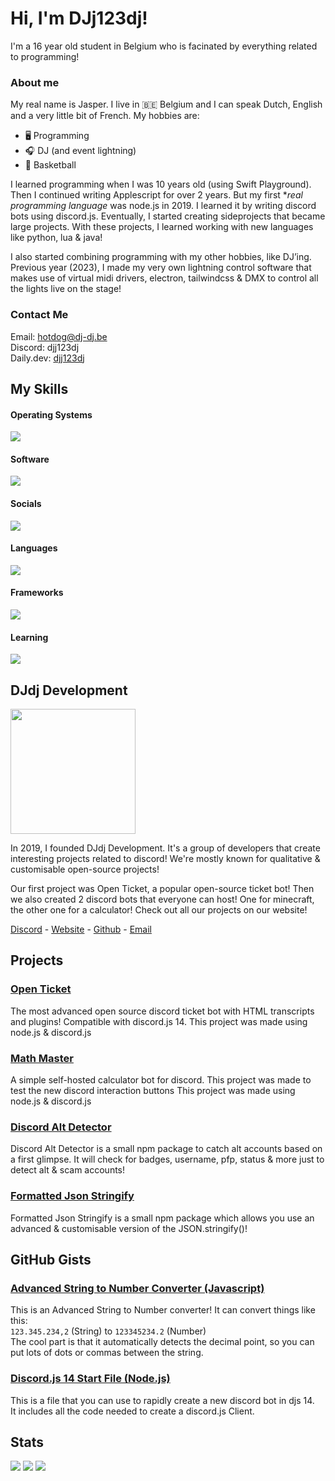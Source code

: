 # Hi, I'm DJj123dj!
I'm a 16 year old student in Belgium who is facinated by everything related to programming!

### About me
My real name is Jasper. I live in 🇧🇪 Belgium and I can speak Dutch, English and a very little bit of French.
My hobbies are:
- 🖥️ Programming
- 🎧 DJ (and event lightning)
- 🏀 Basketball

I learned programming when I was 10 years old (using Swift Playground).
Then I continued writing Applescript for over 2 years. But my first **real programming language* was node.js in 2019. I learned it by writing discord bots using discord.js. Eventually, I started creating sideprojects that became large projects. With these projects, I learned working with new languages like python, lua & java!

I also started combining programming with my other hobbies, like DJ’ing. Previous year (2023), I made my very own lightning control software that makes use of virtual midi drivers, electron, tailwindcss & DMX to control all the lights live on the stage!

### Contact Me
Email: [hotdog@dj-dj.be](mailto:hotdog@dj-dj.be)<br>
Discord: djj123dj<br>
Daily.dev: [djj123dj](https://app.daily.dev/djj123dj)

## My Skills
#### Operating Systems
![](https://skillicons.dev/icons?i=apple,linux,windows,raspberrypi)

#### Software
![](https://skillicons.dev/icons?i=vscode,godot,github,npm,gcp,git,vercel,replit,heroku,ai,wordpress,robloxstudio&perline=6)

#### Socials
![](https://skillicons.dev/icons?i=discord,github,stackoverflow,linkedin,instagram,twitter)

#### Languages
![](https://skillicons.dev/icons?i=html,css,js,ts,nodejs,php,py,java,lua,md,bash,regex,svg,arduino&perline=6)

#### Frameworks
![](https://skillicons.dev/icons?i=bots,discordjs,electron,express,tailwind)

#### Learning
![](https://skillicons.dev/icons?i=apple,swift,react,cpp)

## DJdj Development
<img src="https://apis.dj-dj.be/cdn/djdjdev/logo-monochrome.png" width="200px">

In 2019, I founded DJdj Development.
It's a group of developers that create interesting projects related to discord!
We're mostly known for qualitative & customisable open-source projects!

Our first project was Open Ticket, a popular open-source ticket bot! Then we also created 2 discord bots that everyone can host! One for minecraft, the other one for a calculator! Check out all our projects on our website!

[Discord](https://discord.dj-dj.be) - [Website](https://www.dj-dj.be) - [Github](https://www.github.com/djdj-development) - [Email](mailto:support@dj-dj.be)

## Projects
### [Open Ticket](https://www.github.com/DJj123dj/open-ticket)
The most advanced open source discord ticket bot with HTML transcripts and plugins! Compatible with discord.js 14.
This project was made using node.js & discord.js

### [Math Master](https://github.com/DJj123dj/math-master)
A simple self-hosted calculator bot for discord. This project was made to test the new discord interaction buttons
This project was made using node.js & discord.js

### [Discord Alt Detector](https://www.npmjs.com/package/discord-alt-detector)
Discord Alt Detector is a small npm package to catch alt accounts based on a first glimpse.
It will check for badges, username, pfp, status & more just to detect alt & scam accounts!

### [Formatted Json Stringify](https://www.npmjs.com/package/formatted-json-stringify)
Formatted Json Stringify is a small npm package which allows you use an advanced & customisable version of the JSON.stringify()!

## GitHub Gists
### [Advanced String to Number Converter (Javascript)](https://gist.github.com/DJj123dj/39a4daf6cb68d4d14be20466a64ce2a7)
This is an Advanced String to Number converter! It can convert things like this:</br>
`123.345.234,2` (String) to `123345234.2` (Number)</br>
The cool part is that it automatically detects the decimal point, so you can put lots of dots or commas between the string.

### [Discord.js 14 Start File (Node.js)](https://gist.github.com/DJj123dj/ab232f20ee22ff5e05e06426ecd6ed77)
This is a file that you can use to rapidly create a new discord bot in djs 14.</br>
It includes all the code needed to create a discord.js Client.

## Stats
![](https://github-readme-stats.vercel.app/api?username=DJj123dj&count_private=true&show_icons=true&theme=nord&hide_border=true)
![](https://github-readme-stats.vercel.app/api/top-langs/?username=DJj123dj&theme=nord&layout=compact&langs_count=20&hide_border=true)
![](https://github-readme-streak-stats.herokuapp.com/?user=DJj123dj&hide_border=true&border_radius=10&theme=nord)
